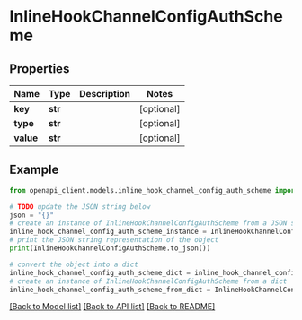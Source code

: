 # InlineHookChannelConfigAuthScheme


## Properties

Name | Type | Description | Notes
------------ | ------------- | ------------- | -------------
**key** | **str** |  | [optional] 
**type** | **str** |  | [optional] 
**value** | **str** |  | [optional] 

## Example

```python
from openapi_client.models.inline_hook_channel_config_auth_scheme import InlineHookChannelConfigAuthScheme

# TODO update the JSON string below
json = "{}"
# create an instance of InlineHookChannelConfigAuthScheme from a JSON string
inline_hook_channel_config_auth_scheme_instance = InlineHookChannelConfigAuthScheme.from_json(json)
# print the JSON string representation of the object
print(InlineHookChannelConfigAuthScheme.to_json())

# convert the object into a dict
inline_hook_channel_config_auth_scheme_dict = inline_hook_channel_config_auth_scheme_instance.to_dict()
# create an instance of InlineHookChannelConfigAuthScheme from a dict
inline_hook_channel_config_auth_scheme_from_dict = InlineHookChannelConfigAuthScheme.from_dict(inline_hook_channel_config_auth_scheme_dict)
```
[[Back to Model list]](../README.md#documentation-for-models) [[Back to API list]](../README.md#documentation-for-api-endpoints) [[Back to README]](../README.md)



